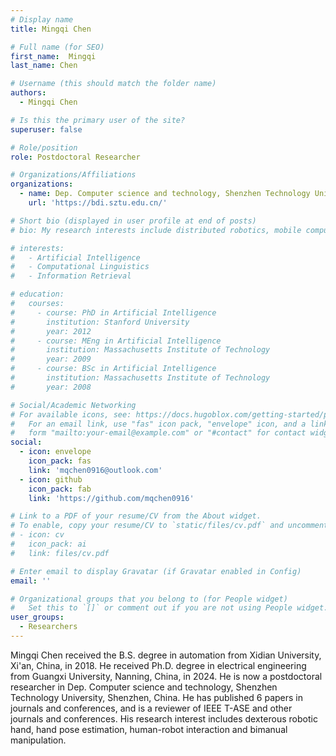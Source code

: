 ```yaml
---
# Display name
title: Mingqi Chen

# Full name (for SEO)
first_name:  Mingqi
last_name: Chen

# Username (this should match the folder name)
authors:
  - Mingqi Chen

# Is this the primary user of the site?
superuser: false

# Role/position
role: Postdoctoral Researcher

# Organizations/Affiliations
organizations:
  - name: Dep. Computer science and technology, Shenzhen Technology University
    url: 'https://bdi.sztu.edu.cn/'

# Short bio (displayed in user profile at end of posts)
# bio: My research interests include distributed robotics, mobile computing and programmable matter.

# interests:
#   - Artificial Intelligence
#   - Computational Linguistics
#   - Information Retrieval

# education:
#   courses:
#     - course: PhD in Artificial Intelligence
#       institution: Stanford University
#       year: 2012
#     - course: MEng in Artificial Intelligence
#       institution: Massachusetts Institute of Technology
#       year: 2009
#     - course: BSc in Artificial Intelligence
#       institution: Massachusetts Institute of Technology
#       year: 2008

# Social/Academic Networking
# For available icons, see: https://docs.hugoblox.com/getting-started/page-builder/#icons
#   For an email link, use "fas" icon pack, "envelope" icon, and a link in the
#   form "mailto:your-email@example.com" or "#contact" for contact widget.
social:
  - icon: envelope
    icon_pack: fas
    link: 'mqchen0916@outlook.com'
  - icon: github
    icon_pack: fab
    link: 'https://github.com/mqchen0916'

# Link to a PDF of your resume/CV from the About widget.
# To enable, copy your resume/CV to `static/files/cv.pdf` and uncomment the lines below.
# - icon: cv
#   icon_pack: ai
#   link: files/cv.pdf

# Enter email to display Gravatar (if Gravatar enabled in Config)
email: ''

# Organizational groups that you belong to (for People widget)
#   Set this to `[]` or comment out if you are not using People widget.
user_groups:
  - Researchers
---
```

Mingqi Chen received the B.S. degree in automation from Xidian University, Xi'an, China, in 2018. He received Ph.D. degree in electrical engineering from Guangxi University, Nanning, China, in 2024. He is now a postdoctoral researcher in Dep. Computer science and technology, Shenzhen Technology University, Shenzhen, China. He has published 6 papers in journals and conferences, and is a reviewer of IEEE T-ASE and other journals and conferences. His research interest includes dexterous robotic hand, hand pose estimation, human-robot interaction and bimanual manipulation.